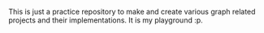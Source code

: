This is just a practice repository to make and create various graph related projects and their implementations. It is my playground :p.